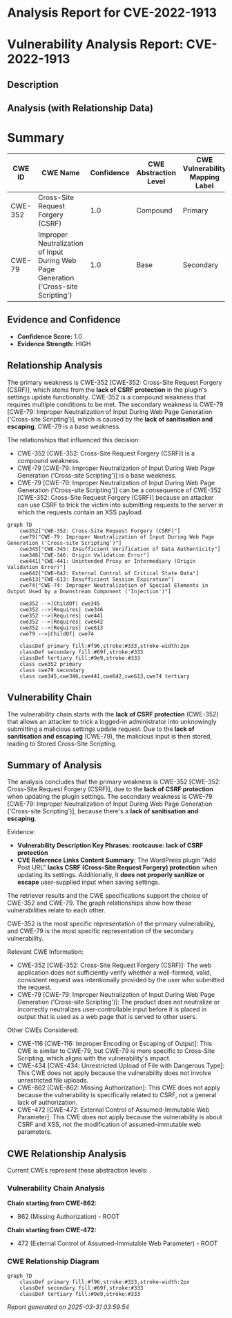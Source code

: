 # Analysis Report for CVE-2022-1913

# Vulnerability Analysis Report: CVE-2022-1913

## Description



## Analysis (with Relationship Data)

# Summary
| CWE ID | CWE Name | Confidence | CWE Abstraction Level | CWE Vulnerability Mapping Label | CWE-Vulnerability Mapping Notes |
|---|---|---|---|---|---|
| CWE-352 | Cross-Site Request Forgery (CSRF) | 1.0 | Compound | Primary | Allowed |
| CWE-79 | Improper Neutralization of Input During Web Page Generation ('Cross-site Scripting') | 1.0 | Base | Secondary | Allowed |

## Evidence and Confidence

*   **Confidence Score:** 1.0
*   **Evidence Strength:** HIGH

## Relationship Analysis
The primary weakness is CWE-352 [CWE-352: Cross-Site Request Forgery (CSRF)], which stems from the **lack of CSRF protection** in the plugin's settings update functionality. CWE-352 is a compound weakness that requires multiple conditions to be met. The secondary weakness is CWE-79 [CWE-79: Improper Neutralization of Input During Web Page Generation ('Cross-site Scripting')], which is caused by the **lack of sanitisation and escaping**. CWE-79 is a base weakness.

The relationships that influenced this decision:
  - CWE-352 [CWE-352: Cross-Site Request Forgery (CSRF)] is a compound weakness.
  - CWE-79 [CWE-79: Improper Neutralization of Input During Web Page Generation ('Cross-site Scripting')] is a base weakness.
  - CWE-79 [CWE-79: Improper Neutralization of Input During Web Page Generation ('Cross-site Scripting')] can be a consequence of CWE-352 [CWE-352: Cross-Site Request Forgery (CSRF)] because an attacker can use CSRF to trick the victim into submitting requests to the server in which the requests contain an XSS payload.

```mermaid
graph TD
    cwe352["CWE-352: Cross-Site Request Forgery (CSRF)"]
    cwe79["CWE-79: Improper Neutralization of Input During Web Page Generation ('Cross-site Scripting')"]
    cwe345["CWE-345: Insufficient Verification of Data Authenticity"]
    cwe346["CWE-346: Origin Validation Error"]
    cwe441["CWE-441: Unintended Proxy or Intermediary (Origin Validation Error)"]
    cwe642["CWE-642: External Control of Critical State Data"]
    cwe613["CWE-613: Insufficient Session Expiration"]
    cwe74["CWE-74: Improper Neutralization of Special Elements in Output Used by a Downstream Component ('Injection')"]
    
    cwe352 -->|ChildOf| cwe345
    cwe352 -->|Requires| cwe346
    cwe352 -->|Requires| cwe441
    cwe352 -->|Requires| cwe642
    cwe352 -->|Requires| cwe613
    cwe79 -->|ChildOf| cwe74
    
    classDef primary fill:#f96,stroke:#333,stroke-width:2px
    classDef secondary fill:#69f,stroke:#333
    classDef tertiary fill:#9e9,stroke:#333
    class cwe352 primary
    class cwe79 secondary
    class cwe345,cwe346,cwe441,cwe642,cwe613,cwe74 tertiary
```

## Vulnerability Chain
The vulnerability chain starts with the **lack of CSRF protection** (CWE-352) that allows an attacker to trick a logged-in administrator into unknowingly submitting a malicious settings update request. Due to the **lack of sanitisation and escaping** (CWE-79), the malicious input is then stored, leading to Stored Cross-Site Scripting.

## Summary of Analysis
The analysis concludes that the primary weakness is CWE-352 [CWE-352: Cross-Site Request Forgery (CSRF)], due to the **lack of CSRF protection** when updating the plugin settings. The secondary weakness is CWE-79 [CWE-79: Improper Neutralization of Input During Web Page Generation ('Cross-site Scripting')], because there's a **lack of sanitisation and escaping**.

Evidence:
- **Vulnerability Description Key Phrases**: **rootcause:** **lack of CSRF protection**
- **CVE Reference Links Content Summary**: The WordPress plugin "Add Post URL" **lacks CSRF (Cross-Site Request Forgery) protection** when updating its settings. Additionally, it **does not properly sanitize or escape** user-supplied input when saving settings.

The retriever results and the CWE specifications support the choice of CWE-352 and CWE-79. The graph relationships show how these vulnerabilities relate to each other.

CWE-352 is the most specific representation of the primary vulnerability, and CWE-79 is the most specific representation of the secondary vulnerability.

Relevant CWE Information:
- CWE-352 [CWE-352: Cross-Site Request Forgery (CSRF)]: The web application does not sufficiently verify whether a well-formed, valid, consistent request was intentionally provided by the user who submitted the request.
- CWE-79 [CWE-79: Improper Neutralization of Input During Web Page Generation ('Cross-site Scripting')]: The product does not neutralize or incorrectly neutralizes user-controllable input before it is placed in output that is used as a web page that is served to other users.

Other CWEs Considered:
- CWE-116 [CWE-116: Improper Encoding or Escaping of Output]: This CWE is similar to CWE-79, but CWE-79 is more specific to Cross-Site Scripting, which aligns with the vulnerability's impact.
- CWE-434 [CWE-434: Unrestricted Upload of File with Dangerous Type]: This CWE does not apply because the vulnerability does not involve unrestricted file uploads.
- CWE-862 [CWE-862: Missing Authorization]: This CWE does not apply because the vulnerability is specifically related to CSRF, not a general lack of authorization.
- CWE-472 [CWE-472: External Control of Assumed-Immutable Web Parameter]: This CWE does not apply because the vulnerability is about CSRF and XSS, not the modification of assumed-immutable web parameters.


## CWE Relationship Analysis

Current CWEs represent these abstraction levels: .


### Vulnerability Chain Analysis

**Chain starting from CWE-862:**
- 862 (Missing Authorization) - ROOT


**Chain starting from CWE-472:**
- 472 (External Control of Assumed-Immutable Web Parameter) - ROOT



### CWE Relationship Diagram

```mermaid
graph TD
    classDef primary fill:#f96,stroke:#333,stroke-width:2px
    classDef secondary fill:#69f,stroke:#333
    classDef tertiary fill:#9e9,stroke:#333
```



*Report generated on 2025-03-31 03:59:54*
